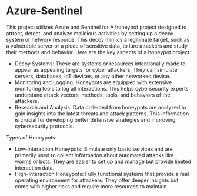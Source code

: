 # Azure-Sentinel

This project utilizes Azure and Sentinel for A honeypot project designed to attract, detect, and analyze malicious activities by setting up a decoy system or network resource. This decoy mimics a legitimate target, such as a vulnerable server or a piece of sensitive data, to lure attackers and study their methods and behavior. Here are the key aspects of a honeypot project:
  * Decoy Systems: These are systems or resources intentionally made to appear as appealing targets for cyber attackers. They can simulate servers, databases, IoT devices, or any other networked device.
  * Monitoring and Logging: Honeypots are equipped with extensive monitoring tools to log all interactions. This helps cybersecurity experts understand attack vectors, methods, tools, and behaviors of the attackers.
  * Research and Analysis: Data collected from honeypots are analyzed to gain insights into the latest threats and attack patterns. This information is crucial for developing better defensive strategies and improving cybersecurity protocols.

Types of Honeypots:
  * Low-Interaction Honeypots: Simulate only basic services and are primarily used to collect information about automated attacks like worms or bots. They are easier to set up and manage but provide limited interaction data.
  * High-Interaction Honeypots: Fully functional systems that provide a real operating environment for attackers. They offer deeper insights but come with higher risks and require more resources to maintain.
